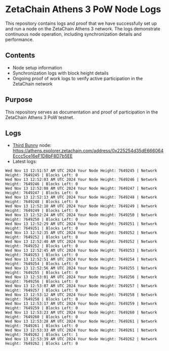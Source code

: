 # ZetaChain Athens 3 PoW Node Logs
This repository contains logs and proof that we have successfully set up and run a node on the ZetaChain Athens 3 network. The logs demonstrate continuous node operation, including synchronization details and performance.

## Contents
- Node setup information
- Synchronization logs with block height details
- Ongoing proof of work logs to verify active participation in the ZetaChain network

## Purpose
This repository serves as documentation and proof of participation in the ZetaChain Athens 3 PoW testnet.

## Logs

- [Third Bunny](https://thirdbunny.xyz/) node: https://athens.explorer.zetachain.com/address/0x225254d35dE666064Eccc5ce16eF1D8bF8D7b5EE
- Latest logs:
```
Wed Nov 13 12:51:57 AM UTC 2024 Your Node Height: 7649245 | Network Height: 7649245 | Blocks Left: 0
Wed Nov 13 12:52:03 AM UTC 2024 Your Node Height: 7649246 | Network Height: 7649246 | Blocks Left: 0
Wed Nov 13 12:52:08 AM UTC 2024 Your Node Height: 7649247 | Network Height: 7649247 | Blocks Left: 0
Wed Nov 13 12:52:13 AM UTC 2024 Your Node Height: 7649248 | Network Height: 7649248 | Blocks Left: 0
Wed Nov 13 12:52:18 AM UTC 2024 Your Node Height: 7649249 | Network Height: 7649249 | Blocks Left: 0
Wed Nov 13 12:52:24 AM UTC 2024 Your Node Height: 7649250 | Network Height: 7649250 | Blocks Left: 0
Wed Nov 13 12:52:29 AM UTC 2024 Your Node Height: 7649251 | Network Height: 7649251 | Blocks Left: 0
Wed Nov 13 12:52:35 AM UTC 2024 Your Node Height: 7649252 | Network Height: 7649252 | Blocks Left: 0
Wed Nov 13 12:52:40 AM UTC 2024 Your Node Height: 7649252 | Network Height: 7649252 | Blocks Left: 0
Wed Nov 13 12:52:45 AM UTC 2024 Your Node Height: 7649253 | Network Height: 7649253 | Blocks Left: 0
Wed Nov 13 12:52:51 AM UTC 2024 Your Node Height: 7649254 | Network Height: 7649254 | Blocks Left: 0
Wed Nov 13 12:52:56 AM UTC 2024 Your Node Height: 7649255 | Network Height: 7649255 | Blocks Left: 0
Wed Nov 13 12:53:01 AM UTC 2024 Your Node Height: 7649256 | Network Height: 7649256 | Blocks Left: 0
Wed Nov 13 12:53:07 AM UTC 2024 Your Node Height: 7649257 | Network Height: 7649257 | Blocks Left: 0
Wed Nov 13 12:53:12 AM UTC 2024 Your Node Height: 7649258 | Network Height: 7649258 | Blocks Left: 0
Wed Nov 13 12:53:17 AM UTC 2024 Your Node Height: 7649259 | Network Height: 7649259 | Blocks Left: 0
Wed Nov 13 12:53:23 AM UTC 2024 Your Node Height: 7649260 | Network Height: 7649260 | Blocks Left: 0
Wed Nov 13 12:53:28 AM UTC 2024 Your Node Height: 7649261 | Network Height: 7649261 | Blocks Left: 0
Wed Nov 13 12:53:33 AM UTC 2024 Your Node Height: 7649261 | Network Height: 7649262 | Blocks Left: 1
Wed Nov 13 12:53:39 AM UTC 2024 Your Node Height: 7649262 | Network Height: 7649262 | Blocks Left: 0
```
